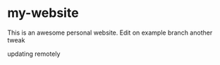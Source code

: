 # my-website
This is an awesome personal website.
Edit on example branch
another tweak

updating remotely
